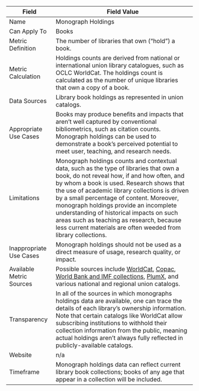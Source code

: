 | Field | Field Value |
|------------------------------|-------------------------------------------------|
| Name | Monograph Holdings
| Can Apply To | Books
| Metric Definition | The number of libraries that own (“hold”) a book.
| Metric Calculation | Holdings counts are derived from national or international union library catalogues, such as OCLC WorldCat.  The holdings count is calculated as the number of unique libraries that own a copy of a book.
| Data Sources | Library book holdings as represented in union catalogs.
| Appropriate Use Cases | Books may produce benefits and impacts that aren’t well captured by conventional bibliometrics, such as citation counts.  Monograph holdings can be used to demonstrate a book’s perceived potential to meet user, teaching, and research needs.
| Limitations | Monograph holdings counts and contextual data, such as the type of libraries that own a book, do not reveal how, if and how often, and by whom a book is used.  Research shows that the use of academic library collections is driven by a small percentage of content.  Moreover, monograph holdings provide an incomplete understanding of historical impacts on such areas such as teaching as research, because less current materials are often weeded from library collections.
| Inappropriate Use Cases | Monograph holdings should not be used as a direct measure of usage, research quality, or impact.
| Available Metric Sources | Possible sources include [WorldCat](http://www.worldcat.org/), [Copac](http://copac.jisc.ac.uk/about/), [World Bank and IMF collections](http://imf-primo.hosted.exlibrisgroup.com/primo_library/libweb/action/search.do?vid=01TIMF_INST_V1), [PlumX](http://plumanalytics.com/), and various national and regional union catalogs.
| Transparency | In all of the sources in which monographs holdings data are available, one can trace the details of each library’s ownership information. Note that certain catalogs like WorldCat allow subscribing institutions to withhold their collection information from  the public, meaning actual holdings aren’t always fully reflected in publicly-available catalogs.
| Website | n/a
| Timeframe | Monograph holdings data can reflect current library book collections; books of any age that appear in a collection will be included.
